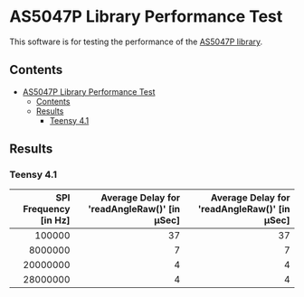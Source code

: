 # AS5047P Library Performance Test

This software is for testing the performance of the [AS5047P library](https://github.com/jonas-merkle/AS5047P).

## Contents

- [AS5047P Library Performance Test](#as5047p-library-performance-test)
  - [Contents](#contents)
  - [Results](#results)
    - [Teensy 4.1](#teensy-41)

## Results

### Teensy 4.1

| SPI Frequency [in Hz] | Average Delay for 'readAngleRaw()' [in µSec] | Average Delay for 'readAngleRaw()' [in µSec] |
|----------------------:|---------------------------------------------:|---------------------------------------------:|
| 100000                | 37                                           | 37                                           |
| 8000000               | 7                                            | 7                                            |
| 20000000              | 4                                            | 4                                            |
| 28000000              | 4                                            | 4                                            |
